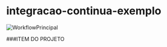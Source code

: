 # integracao-continua-exemplo
![WorkflowPrincipal](https://github.com/renanduart3/integracao-continua-exemplo/workflows/WorkflowPrincipal/badge.svg)

###ITEM DO PROJETO

